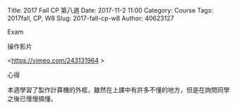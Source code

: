 Title: 2017 Fall CP 第八週
Date: 2017-11-2 11:00
Category: Course
Tags: 2017fall, CP, W8
Slug: 2017-fall-cp-w8
Author: 40623127

Exam

<!-- PELICAN_END_SUMMARY -->

操作影片

<https://vimeo.com/243131964 >

心得

本週學習了製作計算機的外框，雖然在上課中有許多不懂的地方，但是在詢問同學之後已慢慢搞懂。